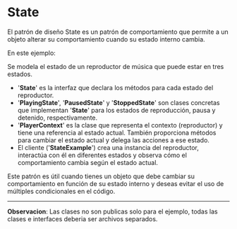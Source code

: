 # State

El patrón de diseño State es un patrón de comportamiento que permite a un objeto alterar su comportamiento cuando su estado interno cambia.

En este ejemplo:

Se modela el estado de un reproductor de música que puede estar en tres estados.

- '**State**' es la interfaz que declara los métodos para cada estado del reproductor.
- '**PlayingState**', '**PausedState**' y '**StoppedState**' son clases concretas que implementan '**State**' para los estados de reproducción, pausa y detenido, respectivamente.
- '**PlayerContext**' es la clase que representa el contexto (reproductor) y tiene una referencia al estado actual. También proporciona métodos para cambiar el estado actual y delega las acciones a ese estado.
- El cliente ('**StateExample**') crea una instancia del reproductor, interactúa con él en diferentes estados y observa cómo el comportamiento cambia según el estado actual.

Este patrón es útil cuando tienes un objeto que debe cambiar su comportamiento en función de su estado interno y deseas evitar el uso de múltiples condicionales en el código.

---
**Observacion**: Las clases no son publicas solo para el ejemplo, todas las clases e interfaces deberia ser archivos separados.
